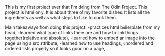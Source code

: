 This is my first project ever that I'm doing from The Odin Project. This project is html only. It is about three of my favorite dishes.
It lists all the ingredients as well as what steps to take to cook them.

Main takeaways from doing this project:
-practices html boilerplate from my head,
-learned what type of links there are and how to link things together(relative and absolute),
-learned how to embed an image into the page using a src attribute,
-learned how to use headings, unordered and ordered lists properly so it looks good on a page,
